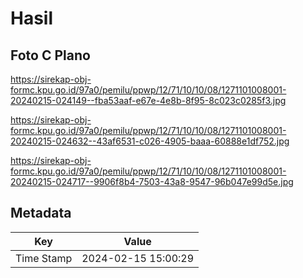 # Hasil

## Foto C Plano

https://sirekap-obj-formc.kpu.go.id/97a0/pemilu/ppwp/12/71/10/10/08/1271101008001-20240215-024149--fba53aaf-e67e-4e8b-8f95-8c023c0285f3.jpg

https://sirekap-obj-formc.kpu.go.id/97a0/pemilu/ppwp/12/71/10/10/08/1271101008001-20240215-024632--43af6531-c026-4905-baaa-60888e1df752.jpg

https://sirekap-obj-formc.kpu.go.id/97a0/pemilu/ppwp/12/71/10/10/08/1271101008001-20240215-024717--9906f8b4-7503-43a8-9547-96b047e99d5e.jpg


## Metadata

| Key        | Value               |
| ---------- | ------------------- |
| Time Stamp | 2024-02-15 15:00:29 |



